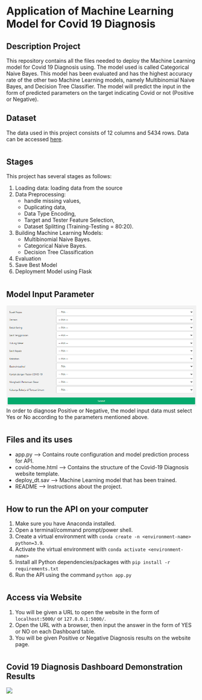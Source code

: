# Application of Machine Learning Model for Covid 19 Diagnosis

## Description Project

This repository contains all the files needed to deploy the Machine Learning model for Covid 19 Diagnosis using. The model used is called Categorical Naive Bayes. This model has been evaluated and has the highest accuracy rate of the other two Machine Learning models, namely Multibinomial Naive Bayes, and Decision Tree Classifier. The model will predict the input in the form of predicted parameters on the target indicating Covid or not (Positive or Negative).

## Dataset

The data used in this project consists of 12 columns and 5434 rows. Data can be accessed [here](https://drive.google.com/file/d/1MY5eRj6iIKeWFMqseGaCyQ7HXmksZWIH/view?usp=sharing).

#

## Stages

This project has several stages as follows:  
1. Loading data: loading data from the source
2. Data Preprocessing: 
    * handle missing values, 
    * Duplicating data, 
    * Data Type Encoding, 
    * Target and Tester Feature Selection,
    * Dataset Splitting (Training-Testing = 80:20).
3. Building Machine Learning Models: 
    * Multibinomial Naive Bayes.
    * Categorical Naive Bayes.
    * Decision Tree Classification
4. Evaluation
5. Save Best Model
6. Deployment Model using Flask

#

## Model Input Parameter

![alt text](/Diagnosis%20of%20Covid%2019/Tabel%20Input.png)
In order to diagnose Positive or Negative, the model input data must select Yes or No according to the parameters mentioned above.

#

## Files and its uses

- app.py --> Contains route configuration and model prediction process for API.
- covid-home.html --> Contains the structure of the Covid-19 Diagnosis website template.
- deploy_dt.sav --> Machine Learning model that has been trained.
- README --> Instructions about the project.

#

## How to run the API on your computer

1. Make sure you have Anaconda installed.
1. Open a terminal/command prompt/power shell.
1. Create a virtual environment with
   `conda create -n <environment-name> python=3.9`.
1. Activate the virtual environment with
   `conda activate <environment-name>`
1. Install all Python dependencies/packages with
   `pip install -r requirements.txt`
1. Run the API using the command
   `python app.py`

#

## Access via Website

1. You will be given a URL to open the website in the form of `localhost:5000/` or `127.0.0.1:5000/`.
1. Open the URL with a browser, then input the answer in the form of YES or NO on each Dashboard table.
1. You will be given Positive or Negative Diagnosis results on the website page.

#

## Covid 19 Diagnosis Dashboard Demonstration Results

![](/Diagnosis%20of%20Covid%2019/Demo.gif)
